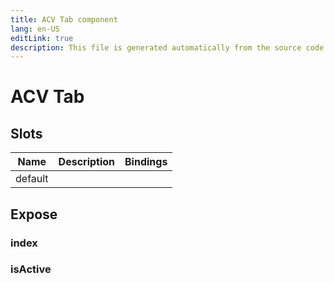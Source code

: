 ```yaml
---
title: ACV Tab component
lang: en-US
editLink: true
description: This file is generated automatically from the source code. Changes made here will be lost.
---
```


# ACV Tab

<!--@include: ./tab.doc.md-->

## Slots

| Name    | Description | Bindings |
| ------- | ----------- | -------- |
| default |             |          |

## Expose

### index

>

### isActive

>
